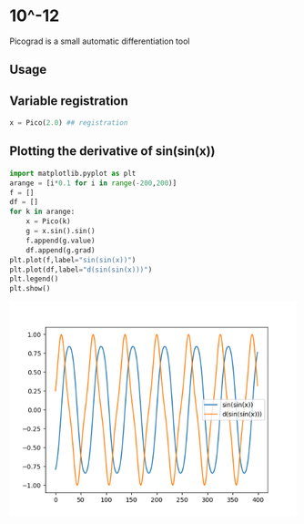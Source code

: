 # 10^-12
Picograd is a small automatic differentiation tool

## Usage

## Variable registration

```python
x = Pico(2.0) ## registration
```

## Plotting the derivative of sin(sin(x))

```python
import matplotlib.pyplot as plt
arange = [i*0.1 for i in range(-200,200)]
f = [] 
df = [] 
for k in arange:
    x = Pico(k)
    g = x.sin().sin()
    f.append(g.value)
    df.append(g.grad)
plt.plot(f,label="sin(sin(x))")
plt.plot(df,label="d(sin(sin(x)))")
plt.legend()
plt.show()
```

![sin_sin_der](https://github.com/estepmax/picograd/blob/master/screenshots/sinsin.png)

